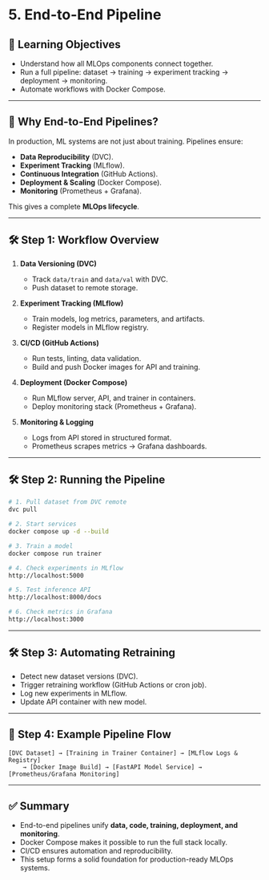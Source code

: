 # 5. End-to-End Pipeline

## 🎯 Learning Objectives
- Understand how all MLOps components connect together.  
- Run a full pipeline: dataset → training → experiment tracking → deployment → monitoring.  
- Automate workflows with Docker Compose.  

---

## 📘 Why End-to-End Pipelines?

In production, ML systems are not just about training. Pipelines ensure:  
- **Data Reproducibility** (DVC).  
- **Experiment Tracking** (MLflow).  
- **Continuous Integration** (GitHub Actions).  
- **Deployment & Scaling** (Docker Compose).  
- **Monitoring** (Prometheus + Grafana).  

This gives a complete **MLOps lifecycle**.  

---

## 🛠 Step 1: Workflow Overview

1. **Data Versioning (DVC)**  
   - Track `data/train` and `data/val` with DVC.  
   - Push dataset to remote storage.  

2. **Experiment Tracking (MLflow)**  
   - Train models, log metrics, parameters, and artifacts.  
   - Register models in MLflow registry.  

3. **CI/CD (GitHub Actions)**  
   - Run tests, linting, data validation.  
   - Build and push Docker images for API and training.  

4. **Deployment (Docker Compose)**  
   - Run MLflow server, API, and trainer in containers.  
   - Deploy monitoring stack (Prometheus + Grafana).  

5. **Monitoring & Logging**  
   - Logs from API stored in structured format.  
   - Prometheus scrapes metrics → Grafana dashboards.  

---

## 🛠 Step 2: Running the Pipeline

```bash
# 1. Pull dataset from DVC remote
dvc pull

# 2. Start services
docker compose up -d --build

# 3. Train a model
docker compose run trainer

# 4. Check experiments in MLflow
http://localhost:5000

# 5. Test inference API
http://localhost:8000/docs

# 6. Check metrics in Grafana
http://localhost:3000
```

---

## 🛠 Step 3: Automating Retraining

- Detect new dataset versions (DVC).  
- Trigger retraining workflow (GitHub Actions or cron job).  
- Log new experiments in MLflow.  
- Update API container with new model.  

---

## 🧩 Step 4: Example Pipeline Flow

```text
[DVC Dataset] → [Training in Trainer Container] → [MLflow Logs & Registry] 
    → [Docker Image Build] → [FastAPI Model Service] → [Prometheus/Grafana Monitoring]
```

---

## ✅ Summary
- End-to-end pipelines unify **data, code, training, deployment, and monitoring**.  
- Docker Compose makes it possible to run the full stack locally.  
- CI/CD ensures automation and reproducibility.  
- This setup forms a solid foundation for production-ready MLOps systems.  